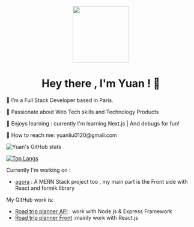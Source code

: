 <div id="header" align="center">
  <img src="https://media.giphy.com/media/IoP0PvbbSWGAM/giphy.gif" width="150"/>
  <h1> Hey there , I'm Yuan ! 👋</h1>
</div>

<div id='main' >
  
  <p> 🌱 I’m a Full Stack Developer based in Paris.</p> 
  <p> 🥰 Passionate about Web Tech skills and Technology Products</p> 
  <p> 👾 Enjoys learning : currently I'm learning Next.js | And debugs for fun! </p>
  <p> 📮 How to reach me: yuanliu0120@gmail.com </p>

</div>
<section align="left">
  
 ![Yuan's GitHub stats](https://github-readme-stats.vercel.app/api?username=yuanliuddd&show_icons=true&theme=great-gatsby)



[![Top Langs](https://github-readme-stats.vercel.app/api/top-langs/?username=yuanliuddd&layout=compact&theme=great-gatsby)](https://github.com/yuanliuddd/github-readme-stats)
</section>

Currently I'm working on : 

- [agora](https://github.com/sebastienng/agora-project) : A MERN Stack project too , my main part is the Front side with React and formik library 

My GitHub work is:

- [Road trip planner API](https://github.com/poollooo/roadtrip-planner-api) : work with Node.js & Express Framework 
- [Road trip planner Front](https://github.com/poollooo/roadtrip-planner-front) :mainly work with React.js 


